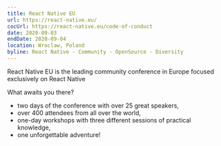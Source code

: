 ```yaml
---
title: React Native EU
url: https://react-native.eu/
cocUrl: https://react-native.eu/code-of-conduct
date: 2020-09-03
endDate: 2020-09-04
location: Wroclaw, Poland
byline: React Native - Community - OpenSource - Diversity
---
```


React Native EU is the leading community conference in Europe focused exclusively on React Native

What awaits you there?
- two days of the conference with over 25 great speakers, 
- over 400 attendees from all over the world, 
- one-day workshops with three different sessions of practical knowledge,
- one unforgettable adventure!
